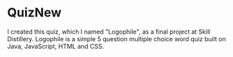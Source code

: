 # QuizNew

I created this quiz, which I named "Logophile", as a final project at Skill Distillery. Logophile is a simple 5 question multiple choice word quiz built on Java, JavaScript, HTML and CSS. 
